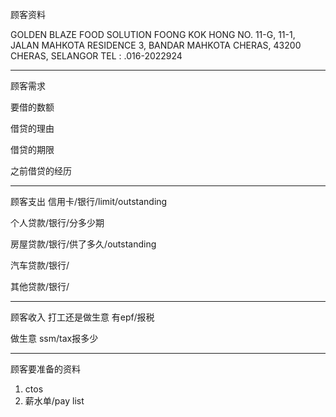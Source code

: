 顾客资料

GOLDEN BLAZE FOOD SOLUTION 
FOONG KOK HONG NO. 11-G, 11-1, JALAN MAHKOTA RESIDENCE 3, BANDAR MAHKOTA CHERAS, 43200 CHERAS, SELANGOR TEL : .016-2022924

-----------------
顾客需求


要借的数额

借贷的理由

借贷的期限

之前借贷的经历


--------------
顾客支出
信用卡/银行/limit/outstanding


个人贷款/银行/分多少期

房屋贷款/银行/供了多久/outstanding

汽车贷款/银行/


其他贷款/银行/

-----------
顾客收入
打工还是做生意
有epf/报税

做生意 ssm/tax报多少

-------
顾客要准备的资料
1. ctos
2. 薪水单/pay list




